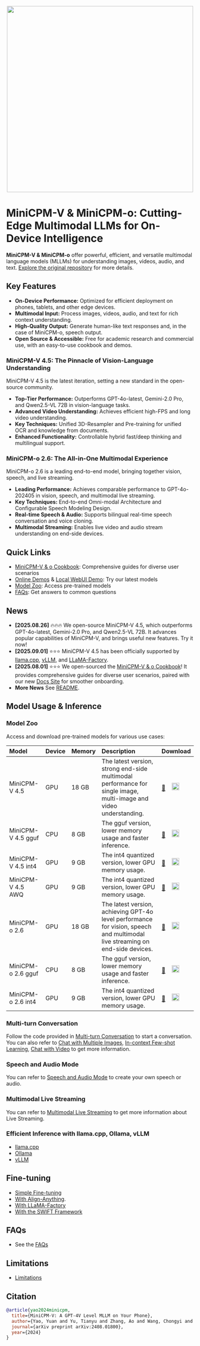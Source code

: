 <div align="center">

<img src="./assets/minicpm_v_and_minicpm_o_title.png" width="500em" ></img> 

</div>

# MiniCPM-V & MiniCPM-o: Cutting-Edge Multimodal LLMs for On-Device Intelligence

**MiniCPM-V & MiniCPM-o** offer powerful, efficient, and versatile multimodal language models (MLLMs) for understanding images, videos, audio, and text. [Explore the original repository](https://github.com/OpenBMB/MiniCPM-V) for more details.

## Key Features

*   **On-Device Performance:** Optimized for efficient deployment on phones, tablets, and other edge devices.
*   **Multimodal Input:** Process images, videos, audio, and text for rich context understanding.
*   **High-Quality Output:** Generate human-like text responses and, in the case of MiniCPM-o, speech output.
*   **Open Source & Accessible:** Free for academic research and commercial use, with an easy-to-use cookbook and demos.

### MiniCPM-V 4.5: The Pinnacle of Vision-Language Understanding

MiniCPM-V 4.5 is the latest iteration, setting a new standard in the open-source community.

*   **Top-Tier Performance:** Outperforms GPT-4o-latest, Gemini-2.0 Pro, and Qwen2.5-VL 72B in vision-language tasks.
*   **Advanced Video Understanding:** Achieves efficient high-FPS and long video understanding.
*   **Key Techniques:** Unified 3D-Resampler and Pre-training for unified OCR and knowledge from documents.
*   **Enhanced Functionality:** Controllable hybrid fast/deep thinking and multilingual support.

### MiniCPM-o 2.6: The All-in-One Multimodal Experience

MiniCPM-o 2.6 is a leading end-to-end model, bringing together vision, speech, and live streaming.

*   **Leading Performance:** Achieves comparable performance to GPT-4o-202405 in vision, speech, and multimodal live streaming.
*   **Key Techniques:** End-to-end Omni-modal Architecture and Configurable Speech Modeling Design.
*   **Real-time Speech & Audio:** Supports bilingual real-time speech conversation and voice cloning.
*   **Multimodal Streaming:** Enables live video and audio stream understanding on end-side devices.

## Quick Links

*   [MiniCPM-V & o Cookbook](https://github.com/OpenSQZ/MiniCPM-V-CookBook): Comprehensive guides for diverse user scenarios
*   [Online Demos](https://minicpm-omni-webdemo-us.modelbest.cn/) & [Local WebUI Demo](#local-webui-demo): Try our latest models
*   [Model Zoo](#model-zoo): Access pre-trained models
*   [FAQs](#faqs): Get answers to common questions

## News

*   **[2025.08.26]** 🔥🔥🔥 We open-source MiniCPM-V 4.5, which outperforms GPT-4o-latest, Gemini-2.0 Pro, and Qwen2.5-VL 72B. It advances popular capabilities of MiniCPM-V, and brings useful new features. Try it now!
*   **[2025.09.01]** ⭐️⭐️⭐️ MiniCPM-V 4.5 has been officially supported by [llama.cpp](https://github.com/ggml-org/llama.cpp/pull/15575), [vLLM](https://github.com/vllm-project/vllm/pull/23586), and [LLaMA-Factory](https://github.com/hiyouga/LLaMA-Factory/pull/9022).
*   **[2025.08.01]** ⭐️⭐️⭐️ We open-sourced the [MiniCPM-V & o Cookbook](https://github.com/OpenSQZ/MiniCPM-V-CookBook)! It provides comprehensive guides for diverse user scenarios, paired with our new [Docs Site](https://minicpm-o.readthedocs.io/en/latest/index.html) for smoother onboarding.
*   **More News** See [README](https://github.com/OpenBMB/MiniCPM-V).

## Model Usage & Inference

### Model Zoo

Access and download pre-trained models for various use cases:

| Model           | Device | Memory    | Description                                                                                             | Download                                                                                                                                                                                                        |
| :-------------- | :----- | :-------- | :------------------------------------------------------------------------------------------------------ | :-------------------------------------------------------------------------------------------------------------------------------------------------------------------------------------------------------------- |
| MiniCPM-V 4.5   | GPU    | 18 GB     | The latest version, strong end-side multimodal performance for single image, multi-image and video understanding. | [🤗](https://huggingface.co/openbmb/MiniCPM-V-4_5) &nbsp;&nbsp; [<img src="./assets/modelscope_logo.png" width="20px"></img>](https://modelscope.cn/models/OpenBMB/MiniCPM-V-4_5)                      |
| MiniCPM-V 4.5 gguf  | CPU    | 8 GB  | The gguf version, lower memory usage and faster inference.   | [🤗](https://huggingface.co/openbmb/MiniCPM-V-4_5-gguf) &nbsp;&nbsp; [<img src="./assets/modelscope_logo.png" width="20px"></img>](https://modelscope.cn/models/OpenBMB/MiniCPM-V-4_5-gguf) |
| MiniCPM-V 4.5 int4 | GPU    | 9 GB     | The int4 quantized version, lower GPU memory usage.                                                   | [🤗](https://huggingface.co/openbmb/MiniCPM-V-4_5-int4) &nbsp;&nbsp; [<img src="./assets/modelscope_logo.png" width="20px"></img>](https://modelscope.cn/models/OpenBMB/MiniCPM-V-4_5-int4)                        |
| MiniCPM-V 4.5 AWQ | GPU    | 9 GB     | The int4 quantized version, lower GPU memory usage.                                                   | [🤗](https://huggingface.co/openbmb/MiniCPM-V-4_5-AWQ) &nbsp;&nbsp; [<img src="./assets/modelscope_logo.png" width="20px"></img>](https://huggingface.co/openbmb/MiniCPM-V-4_5-AWQ)                         |
| MiniCPM-o 2.6   | GPU    | 18 GB     | The latest version, achieving GPT-4o level performance for vision, speech and multimodal live streaming on end-side devices.    | [🤗](https://huggingface.co/openbmb/MiniCPM-o-2_6) &nbsp;&nbsp; [<img src="./assets/modelscope_logo.png" width="20px"></img>](https://modelscope.cn/models/OpenBMB/MiniCPM-o-2_6)                          |
| MiniCPM-o 2.6 gguf  | CPU    | 8 GB  | The gguf version, lower memory usage and faster inference.   |  [🤗](https://huggingface.co/openbmb/MiniCPM-o-2_6-gguf) &nbsp;&nbsp; [<img src="./assets/modelscope_logo.png" width="20px"></img>](https://modelscope.cn/models/OpenBMB/MiniCPM-o-2_6-gguf) |
| MiniCPM-o 2.6 int4 | GPU    | 9 GB     | The int4 quantized version, lower GPU memory usage.                                                   | [🤗](https://huggingface.co/openbmb/MiniCPM-o-2_6-int4) &nbsp;&nbsp; [<img src="./assets/modelscope_logo.png" width="20px"></img>](https://modelscope.cn/models/OpenBMB/MiniCPM-o-2_6-int4)                          |

### Multi-turn Conversation

Follow the code provided in [Multi-turn Conversation](#multi-turn-conversation) to start a conversation. You can also refer to [Chat with Multiple Images](#chat-with-multiple-images), [In-context Few-shot Learning](#in-context-few-shot-learning), [Chat with Video](#chat-with-video) to get more information.

### Speech and Audio Mode

You can refer to [Speech and Audio Mode](#speech-and-audio-mode) to create your own speech or audio.

### Multimodal Live Streaming

You can refer to [Multimodal Live Streaming](#multimodal-live-streaming) to get more information about Live Streaming.

### Efficient Inference with llama.cpp, Ollama, vLLM

*   [llama.cpp](https://github.com/OpenBMB/llama.cpp/tree/minicpmv-main/examples/llava/README-minicpmv2.6.md)
*   [Ollama](https://github.com/OpenBMB/ollama/blob/minicpm-v2.6/examples/minicpm-v2.6/README.md)
*   [vLLM](https://docs.vllm.ai/en/latest/getting_started/examples/vision_language.html)

## Fine-tuning

*   [Simple Fine-tuning](./finetune/readme.md)
*   [With Align-Anything](https://github.com/PKU-Alignment/align-anything/tree/main/scripts).
*   [With LLaMA-Factory](./docs/llamafactory_train_and_infer.md)
*   [With the SWIFT Framework](https://github.com/modelscope/swift/blob/main/docs/source/Multi-Modal/minicpm-v最佳实践.md)

## FAQs

*   See the [FAQs](./docs/faqs.md)

## Limitations

*   [Limitations](#limitations)

## Citation

```bib
@article{yao2024minicpm,
  title={MiniCPM-V: A GPT-4V Level MLLM on Your Phone},
  author={Yao, Yuan and Yu, Tianyu and Zhang, Ao and Wang, Chongyi and Cui, Junbo and Zhu, Hongji and Cai, Tianchi and Li, Haoyu and Zhao, Weilin and He, Zhihui and others},
  journal={arXiv preprint arXiv:2408.01800},
  year={2024}
}
```